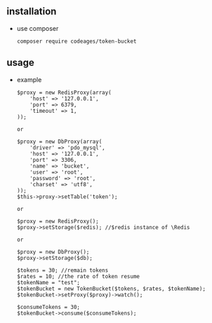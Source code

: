 ## installation

  * use composer 

        composer require codeages/token-bucket

## usage

  * example
        
        $proxy = new RedisProxy(array( 
            'host' => '127.0.0.1',
            'port' => 6379,
            'timeout' => 1,
        ));
         
        or
                
        $proxy = new DbProxy(array(
            'driver' => 'pdo_mysql',
            'host' => '127.0.0.1',
            'port' => 3306,
            'name' => 'bucket',
            'user' => 'root',
            'password' => 'root',
            'charset' => 'utf8',
        ));
        $this->proxy->setTable('token');
        
        or
        
        $proxy = new RedisProxy();
        $proxy->setStorage($redis); //$redis instance of \Redis
        
        or 
        
        $proxy = new DbProxy();
        $proxy->setStorage($db); 
        
        $tokens = 30; //remain tokens
        $rates = 10; //the rate of token resume
        $tokenName = "test";
        $tokenBucket = new TokenBucket($tokens, $rates, $tokenName);
        $tokenBucket->setProxy($proxy)->watch();
        
        $consumeTokens = 30;
        $tokenBucket->consume($consumeTokens);
        
        
         
         
    
  
